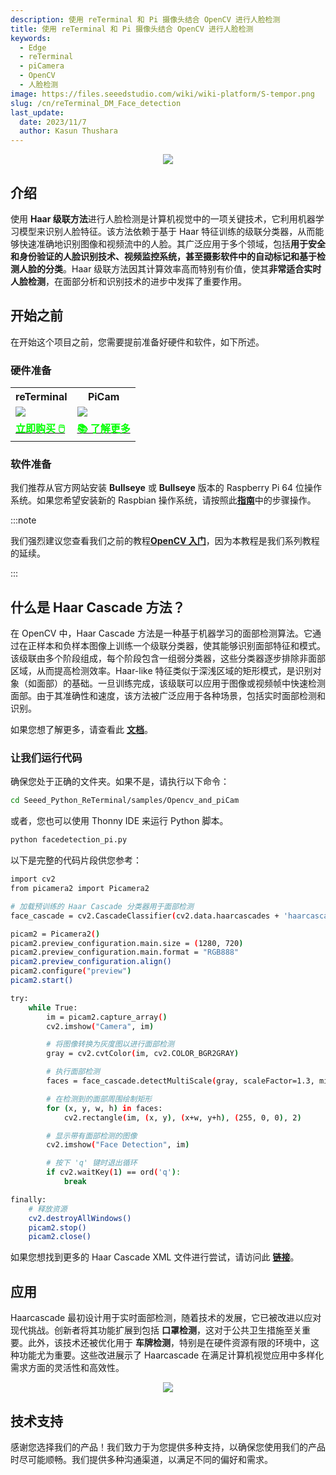 ```yaml
---
description: 使用 reTerminal 和 Pi 摄像头结合 OpenCV 进行人脸检测
title: 使用 reTerminal 和 Pi 摄像头结合 OpenCV 进行人脸检测
keywords:
  - Edge
  - reTerminal 
  - piCamera
  - OpenCV
  - 人脸检测
image: https://files.seeedstudio.com/wiki/wiki-platform/S-tempor.png
slug: /cn/reTerminal_DM_Face_detection
last_update:
  date: 2023/11/7
  author: Kasun Thushara
---
```


<center><img width={800} src="https://files.seeedstudio.com/wiki/ReTerminal/opencv/facedetection.gif" /></center>

## 介绍

使用 **Haar 级联方法**进行人脸检测是计算机视觉中的一项关键技术，它利用机器学习模型来识别人脸特征。该方法依赖于基于 Haar 特征训练的级联分类器，从而能够快速准确地识别图像和视频流中的人脸。其广泛应用于多个领域，包括**用于安全和身份验证的人脸识别技术、视频监控系统，甚至摄影软件中的自动标记和基于检测人脸的分类**。Haar 级联方法因其计算效率高而特别有价值，使其**非常适合实时人脸检测**，在面部分析和识别技术的进步中发挥了重要作用。

## 开始之前

在开始这个项目之前，您需要提前准备好硬件和软件，如下所述。

### 硬件准备

<div class="table-center">
	<table class="table-nobg">
    <tr class="table-trnobg">
      <th class="table-trnobg">reTerminal</th>
      <th class="table-trnobg">PiCam</th>
		</tr>
    <tr class="table-trnobg"></tr>
		<tr class="table-trnobg">
			<td class="table-trnobg"><div style={{textAlign:'center'}}><img src="https://files.seeedstudio.com/wiki/ReTerminal/frigate/reterminal.png" style={{width:300, height:'auto'}}/></div></td>
      <td class="table-trnobg"><div style={{textAlign:'center'}}><img src="https://files.seeedstudio.com/wiki/ReTerminal/Picam/picam2.jpg" style={{width:300, height:'auto'}}/></div></td>
		</tr>
    <tr class="table-trnobg"></tr>
		<tr class="table-trnobg">
			<td class="table-trnobg"><div class="get_one_now_container" style={{textAlign: 'center'}}><a class="get_one_now_item" href="https://www.seeedstudio.com/ReTerminal-with-CM4-p-4904.html?queryID=26220f25bcce77bc420c9c03059787c0&objectID=4904&indexName=bazaar_retailer_products" target="_blank">
              <strong><span><font color={'FFFFFF'} size={"4"}> 立即购买 🖱️</font></span></strong>
          </a></div></td>
      <td class="table-trnobg"><div class="get_one_now_container" style={{textAlign: 'center'}}><a class="get_one_now_item" href="https://wiki.seeedstudio.com/cn/reTerminal-piCam/" target="_blank" rel="noopener noreferrer"><strong><span><font color={'FFFFFF'} size={"4"}>📚 了解更多</font></span></strong></a></div></td>
        </tr>
    </table>
    </div>

### 软件准备

我们推荐从官方网站安装 **Bullseye** 或 **Bullseye** 版本的 Raspberry Pi 64 位操作系统。如果您希望安装新的 Raspbian 操作系统，请按照此[**指南**](https://wiki.seeedstudio.com/cn/reTerminal/#flash-raspberry-pi-os-64-bit-ubuntu-os-or-other-os-to-emmc)中的步骤操作。

:::note

我们强烈建议您查看我们之前的教程[**OpenCV 入门**](https://wiki.seeedstudio.com/cn/reTerminal_DM_opencv/)，因为本教程是我们系列教程的延续。

:::

## 什么是 Haar Cascade 方法？

在 OpenCV 中，Haar Cascade 方法是一种基于机器学习的面部检测算法。它通过在正样本和负样本图像上训练一个级联分类器，使其能够识别面部特征和模式。该级联由多个阶段组成，每个阶段包含一组弱分类器，这些分类器逐步排除非面部区域，从而提高检测效率。Haar-like 特征类似于深浅区域的矩形模式，是识别对象（如面部）的基础。一旦训练完成，该级联可以应用于图像或视频帧中快速检测面部。由于其准确性和速度，该方法被广泛应用于各种场景，包括实时面部检测和识别。

如果您想了解更多，请查看此 [**文档**](https://docs.opencv.org/4.x/db/d28/tutorial_cascade_classifier.html)。

### 让我们运行代码

确保您处于正确的文件夹。如果不是，请执行以下命令：

 ```sh
cd Seeed_Python_ReTerminal/samples/Opencv_and_piCam

 ```
或者，您也可以使用 Thonny IDE 来运行 Python 脚本。

 ```sh
python facedetection_pi.py
 ```

以下是完整的代码片段供您参考：

```sh
import cv2
from picamera2 import Picamera2

# 加载预训练的 Haar Cascade 分类器用于面部检测
face_cascade = cv2.CascadeClassifier(cv2.data.haarcascades + 'haarcascade_frontalface_default.xml')

picam2 = Picamera2()
picam2.preview_configuration.main.size = (1280, 720)
picam2.preview_configuration.main.format = "RGB888"
picam2.preview_configuration.align()
picam2.configure("preview")
picam2.start()

try:
    while True:
        im = picam2.capture_array()
        cv2.imshow("Camera", im)

        # 将图像转换为灰度图以进行面部检测
        gray = cv2.cvtColor(im, cv2.COLOR_BGR2GRAY)

        # 执行面部检测
        faces = face_cascade.detectMultiScale(gray, scaleFactor=1.3, minNeighbors=5, minSize=(30, 30))

        # 在检测到的面部周围绘制矩形
        for (x, y, w, h) in faces:
            cv2.rectangle(im, (x, y), (x+w, y+h), (255, 0, 0), 2)

        # 显示带有面部检测的图像
        cv2.imshow("Face Detection", im)

        # 按下 'q' 键时退出循环
        if cv2.waitKey(1) == ord('q'):
            break

finally:
    # 释放资源
    cv2.destroyAllWindows()
    picam2.stop()
    picam2.close()
```

如果您想找到更多的 Haar Cascade XML 文件进行尝试，请访问此 [**链接**](https://github.com/opencv/opencv/tree/master/data/haarcascades)。

## 应用

Haarcascade 最初设计用于实时面部检测，随着技术的发展，它已被改进以应对现代挑战。创新者将其功能扩展到包括 **口罩检测**，这对于公共卫生措施至关重要。此外，该技术还被优化用于 **车牌检测**，特别是在硬件资源有限的环境中，这种功能尤为重要。这些改进展示了 Haarcascade 在满足计算机视觉应用中多样化需求方面的灵活性和高效性。

<center><img width={800} src="https://files.seeedstudio.com/wiki/ReTerminal/opencv/FACEMASK.gif" /></center>

## 技术支持

感谢您选择我们的产品！我们致力于为您提供多种支持，以确保您使用我们的产品时尽可能顺畅。我们提供多种沟通渠道，以满足不同的偏好和需求。

<div class="button_tech_support_container">
<a href="https://forum.seeedstudio.com/" class="button_forum"></a> 
<a href="https://www.seeedstudio.com/contacts" class="button_email"></a>
</div>

<div class="button_tech_support_container">
<a href="https://discord.gg/eWkprNDMU7" class="button_discord"></a> 
<a href="https://github.com/Seeed-Studio/wiki-documents/discussions/69" class="button_discussion"></a>
</div>